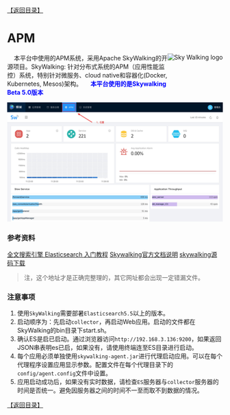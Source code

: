 [【返回目录】](../README.md)

# APM

<img src="https://skywalkingtest.github.io/page-resources/3.0/skywalking.png" alt="Sky Walking logo" height="90px" align="right" />


&nbsp;&nbsp;&nbsp;&nbsp;本平台中使用的APM系统，采用Apache SkyWalking的开源项目。SkyWalking: 针对分布式系统的APM（应用性能监控）系统，特别针对微服务、cloud native和容器化(Docker, Kubernetes, Mesos)架构。
&nbsp;&nbsp;&nbsp;&nbsp;<font color='blue'>**本平台使用的是Skywalking Beta 5.0版本**</font>

![功能位置](images/APM.jpg)

### 参考资料
[全文搜索引擎 Elasticsearch 入门教程](http://www.ruanyifeng.com/blog/2017/08/elasticsearch.html)
[Skywalking官方文档说明](https://gitee.com/OpenSkywalking/sky-walking)
[skywalking源码下载](http://www.apache.org/dyn/closer.cgi/incubator/skywalking/5.0.0-beta)
>注，这个地址才是正确完整理的，其它网址都会出现一定错漏文件。



### 注意事项
1. 使用`SkyWalking`需要部暑`Elasticsearch5.5`以上的版本。
2. 启动顺序为：先启动`collector`，再启动Web应用。启动的文件都在SkyWalking的bin目录下start.sh。
3. 确认ES是启已启动。通过浏览器访问`http://192.168.3.136:9200`，如果返回JSON串表明es已启，如果没有，请使用终端连至ES目录进行启动。
4. 每个应用必须单独使用`skywalking-agent.jar`进行代理启动应用。可以在每个代理程序设置应用显示参数。配置文件在每个代理目录下的`config/agent.config`文件中设置。
5. 应用启动成功后，如果没有实时数据，请检查`ES`服务器与`collector`服务器的时间是否统一。避免因服务器之间的时间不一至而取不到数据的情况。

[【返回目录】](../README.md)

